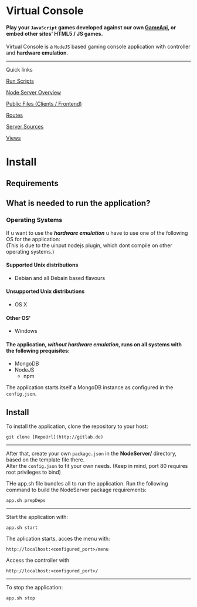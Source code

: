 Virtual Console
=======

#### Play your ```JavaScript``` games developed against our own [GameApi](/..), or embed other sites' HTML5 / JS games.
Virtual Console is a `NodeJS` based gaming console application with controller and **hardware emulation**.

----
Quick links

[Run Scripts](scripts/README.md)

[Node Server Overview](NodeServer/README.md)

[Public Files (Clients / Frontend)](NodeServer/public/README.md)

[Routes](NodeServer/routes/README.md)

[Server Sources](NodeServer/sources/README.md)

[Views](NodeServer/views/README.md)

Install
=======

## Requirements

What is needed to run the application?
-----

### Operating Systems
If u want to use the ***hardware emulation*** u have to use one of the following OS for the application:  
(This is due to the uinput nodejs plugin, which dont compile on other operating systems.)
#### Supported Unix distributions
- Debian and all Debain based flavours

#### Unsupported Unix distributions
- OS X

#### Other OS'
- Windows

#### The application, ***without hardware emulation***, runs on all systems with the following prequisites:  

* MongoDB
* NodeJS 
  * npm

The application starts itself a MongoDB instance as configured in the ```config.json```.

## Install

To install the application, clone the repository to your host:  
```
git clone [RepoUrl](http://gitlab.de)
```
----

After that, create your own `package.json` in the **NodeServer/** directory, based on the template file there.  
Alter the `config.json` to fit your own needs. (Keep in mind, port 80 requires root privileges to bind)

THe app.sh file bundles all to run the application.
Run the following command to build the NodeServer package requirements:
```
app.sh prepDeps
```
----
Start the application with:  
```language=bash
app.sh start
```
The aplication starts, acces the menu with:
```
http://localhost:<configured_port>/menu
```
Access the controller with
```
http://localhost:<configured_port>/
```

----
To stop the application: 
```language=bash
app.sh stop
```

